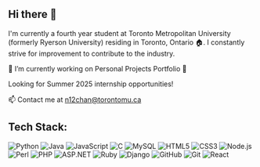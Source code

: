 ## Hi there 👋

<!--
**NatlC/NatlC** is a ✨ _special_ ✨ repository because its `README.md` (this file) appears on your GitHub profile.

Here are some ideas to get you started:

- 🔭 I’m currently working on ...
- 🌱 I’m currently learning ...
- 👯 I’m looking to collaborate on ...
- 🤔 I’m looking for help with ...
- 💬 Ask me about ...
- 📫 How to reach me: ...
- 😄 Pronouns: ...
- ⚡ Fun fact: ...
-->
I'm currently a fourth year student at Toronto Metropolitan University (formerly Ryerson University) residing in Toronto, Ontario 🏠. I constantly strive for improvement to contribute to the industry.

🔭 I’m currently working on
Personal Projects
Portfolio 📖

Looking for Summer 2025 internship opportunities!

📫 Contact me at n12chan@torontomu.ca

## Tech Stack:
![Python](https://img.shields.io/badge/-Python-3776AB?style=flat-square&logo=python&logoColor=white)
![Java](https://img.shields.io/badge/-Java-007396?style=flat-square&logo=java&logoColor=white)
![JavaScript](https://img.shields.io/badge/-JavaScript-F7DF1E?style=flat-square&logo=javascript&logoColor=black)
![C](https://img.shields.io/badge/-C-A8B9CC?style=flat-square&logo=c&logoColor=black)
![MySQL](https://img.shields.io/badge/-MySQL-4479A1?style=flat-square&logo=mysql&logoColor=white)
![HTML5](https://img.shields.io/badge/-HTML5-E34F26?style=flat-square&logo=html5&logoColor=white)
![CSS3](https://img.shields.io/badge/-CSS3-1572B6?style=flat-square&logo=css3&logoColor=white)
![Node.js](https://img.shields.io/badge/-Node.js-339933?style=flat-square&logo=node.js&logoColor=white)
![Perl](https://img.shields.io/badge/-Perl-39457E?style=flat-square&logo=perl&logoColor=white)
![PHP](https://img.shields.io/badge/-PHP-777BB4?style=flat-square&logo=php&logoColor=white)
![ASP.NET](https://img.shields.io/badge/-ASP.NET-5C2D91?style=flat-square&logo=dotnet&logoColor=white)
![Ruby](https://img.shields.io/badge/-Ruby-CC342D?style=flat-square&logo=ruby&logoColor=white)
![Django](https://img.shields.io/badge/-Django-092E8B?style=flat-square&logo=django&logoColor=white)
![GitHub](https://img.shields.io/badge/-GitHub-181717?style=flat-square&logo=github&logoColor=white)
![Git](https://img.shields.io/badge/-Git-F05032?style=flat-square&logo=git&logoColor=white)
![React](https://img.shields.io/badge/-React-61DAFB?style=flat-square&logo=react&logoColor=black)
